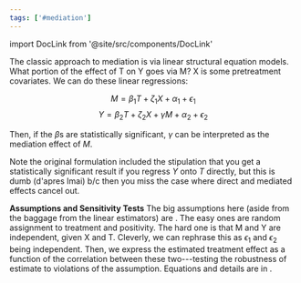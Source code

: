 ```yaml
---
tags: ['#mediation']
---
```


import DocLink from '@site/src/components/DocLink'



The classic approach to mediation is via linear structural equation models. What portion of the effect of T on Y goes via M? X is some pretreatment covariates. We can do these linear regressions:

$$M = \beta_1 T + \zeta_1 X + \alpha_1 + \epsilon_1$$
$$Y = \beta_2 T + \zeta_2 X + \gamma M + \alpha_2 + \epsilon_2$$

Then, if the $\beta$s are statistically significant, $\gamma$ can be interpreted as the mediation effect of $M$.

Note the original formulation included the stipulation that you get a statistically significant result if you regress $Y$ onto $T$ directly, but this is dumb (d'apres Imai) b/c then you miss the case where direct and mediated effects cancel out.

**Assumptions and Sensitivity Tests**
The big assumptions here (aside from the baggage from the linear estimators) are <DocLink to="sequential ignorability"/>. The easy ones are random assignment to treatment and positivity. The hard one is that M and Y are independent, given X and T. Cleverly, we can rephrase this as $\epsilon_1$ and $\epsilon_2$ being independent. Then, we express the estimated treatment effect as a function of the correlation between these two---testing the robustness of estimate to violations of the assumption. Equations and details are in <DocLink to="imai generalized mediation"/>.